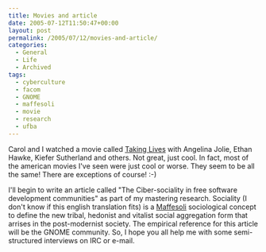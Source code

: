 ```yaml
---
title: Movies and article
date: 2005-07-12T11:50:47+00:00
layout: post
permalink: /2005/07/12/movies-and-article/
categories:
  - General
  - Life
  - Archived
tags:
  - cyberculture
  - facom
  - GNOME
  - maffesoli
  - movie
  - research
  - ufba
---
```

Carol and I watched a movie called [Taking
Lives](http://www.imdb.com/title/tt0364045/) with Angelina Jolie, Ethan Hawke,
Kiefer Sutherland and others. Not great, just cool. In fact, most of the
american movies I've seen were just cool or worse. They seem to be all
the same! There are exceptions of course! :-)

I'll begin to write an article called "The Ciber-sociality in free
software development communities" as part of my mastering research.
Sociality (I don't know if this english translation fits) is a
[Maffesoli](http://www.ceaq-sorbonne.org/maffesoli/) sociological concept to
define the new tribal, hedonist and vitalist social aggregation form that
arrises in the post-modernist society. The empirical reference for this article
will be the GNOME community. So, I hope you all help me with some
semi-structured interviews on IRC or e-mail.
